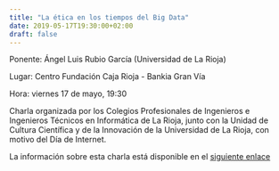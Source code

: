 ```yaml
---
title: "La ética en los tiempos del Big Data"
date: 2019-05-17T19:30:00+02:00
draft: false
---
```


Ponente: Ángel Luis Rubio García (Universidad de La Rioja)

Lugar: Centro Fundación Caja Rioja - Bankia Gran Vía

Hora: viernes 17 de mayo, 19:30

Charla organizada por los Colegios Profesionales de Ingenieros e Ingenieros Técnicos en Informática de La Rioja, junto con la Unidad de Cultura Científica y de la Innovación de la Universidad de La Rioja, con motivo del Día de Internet.

<!--more-->

La información sobre esta charla está disponible en el <a href="/pdf/cartel_charla.pdf">siguiente enlace</a>


